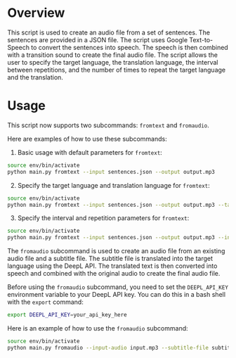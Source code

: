# Overview

This script is used to create an audio file from a set of sentences. The sentences are provided in a JSON file. The script uses Google Text-to-Speech to convert the sentences into speech. The speech is then combined with a transition sound to create the final audio file. The script allows the user to specify the target language, the translation language, the interval between repetitions, and the number of times to repeat the target language and the translation.

# Usage

This script now supports two subcommands: `fromtext` and `fromaudio`.

Here are examples of how to use these subcommands:

1. Basic usage with default parameters for `fromtext`:

```bash
source env/bin/activate
python main.py fromtext --input sentences.json --output output.mp3
```

2. Specify the target language and translation language for `fromtext`:

```bash
source env/bin/activate
python main.py fromtext --input sentences.json --output output.mp3 --target-lang ja --tr-lang en
```

3. Specify the interval and repetition parameters for `fromtext`:

```bash
source env/bin/activate
python main.py fromtext --input sentences.json --output output.mp3 --interval 2000 --target-repeat 2 --translation-repeat 2
```

The `fromaudio` subcommand is used to create an audio file from an existing audio file and a subtitle file. The subtitle file is translated into the target language using the DeepL API. The translated text is then converted into speech and combined with the original audio to create the final audio file.

Before using the `fromaudio` subcommand, you need to set the `DEEPL_API_KEY` environment variable to your DeepL API key. You can do this in a bash shell with the `export` command:

```bash
export DEEPL_API_KEY=your_api_key_here
```

Here is an example of how to use the `fromaudio` subcommand:

```bash
source env/bin/activate
python main.py fromaudio --input-audio input.mp3 --subtitle-file subtitles.srt --output-file output.mp3 --transition-sound ding.mp3 --repeat-count 2 --tr-lang en
```
